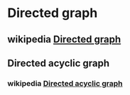 # Directed graph



## wikipedia [Directed graph](https://en.wikipedia.org/wiki/Directed_graph)



## Directed acyclic graph



### wikipedia [Directed acyclic graph](https://en.wikipedia.org/wiki/Directed_acyclic_graph)

